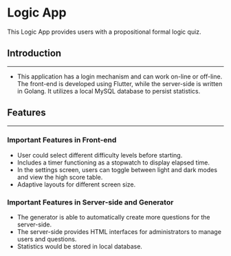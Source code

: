 # Logic App
This Logic App provides users with a propositional formal logic quiz.

## Introduction
***
* This application has a login mechanism and can work on-line or off-line. The front-end is developed using Flutter, while the server-side is written in Golang. It utilizes a local MySQL database to persist statistics.

## Features 
***
### Important Features in Front-end
* User could select different difficulty levels before starting.
* Includes a timer functioning as a stopwatch to display elapsed time.
* In the settings screen, users can toggle between light and dark modes and view the high score table.
* Adaptive layouts for different screen size. 
### Important Features in Server-side and Generator
* The generator is able to automatically create more questions for the server-side. 
* The server-side provides HTML interfaces for administrators to manage users and questions.
* Statistics would be stored in local database. 
